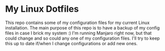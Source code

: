 # My Linux Dotfiles
This repo contains some of my configuration files for my current
Linux installation. The main purpose of this repo is to have a backup of my config files in case I brick my system :) I'm running Manjaro right now, but that could change and so could any one of my configuration files. I'll try to keep this up to date if/when I change configurations or add new ones.
